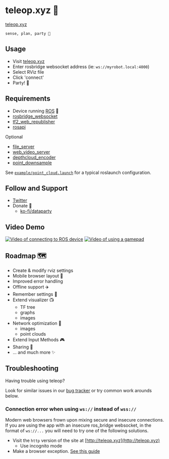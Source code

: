 # teleop.xyz 🤖

[teleop.xyz](https://teleop.xyz)

`sense, plan, party 🤘` 


## Usage

 * Visit [teleop.xyz](https://teleop.xyz)
 * Enter rosbridge websocket address (ie: `ws://myrobot.local:4000`)
 * Select RViz file
 * Click 'connect'
 * Party! 🎉

## Requirements 

 * Device running [ROS](https://www.ros.org/) 🤖
 * [rosbridge_websocket](http://wiki.ros.org/rosbridge_suite)
 * [tf2_web_republisher](https://github.com/RobotWebTools/tf2_web_republisher)
 * [rosapi](https://github.com/RobotWebTools/rosbridge_suite)

 Optional
 * [file_server](https://github.com/gramaziokohler/ros_file_server)
 * [web_video_server](http://wiki.ros.org/web_video_server)
 * [depthcloud_encoder](http://wiki.ros.org/depthcloud_encoder)
 * [point_downsample](https://github.com/sevenbitbyte/waas/tree/develop/point_downsample)

See [`example/point_cloud.launch`](example/point_cloud.launch) for a typical roslaunch configuration.

## Follow and Support

 * [Twitter](https://twitter.com/datapartyjs)
 * Donate 🤲
   * [ko-fi/dataparty](https://ko-fi.com/dataparty)
   
## Video Demo

[![Video of connecting to ROS device](http://img.youtube.com/vi/F6qQgA2zwfc/0.jpg)](http://www.youtube.com/watch?v=F6qQgA2zwfc)
[![Video of using a gamepad](http://img.youtube.com/vi/Qp8GtCJoLKM/0.jpg)](http://www.youtube.com/watch?v=Qp8GtCJoLKM)

## Roadmap 🗺️

 * Create & modify rviz settings
 * Mobile browser layout 📱
 * Improved error handling
 * Offline support ✈️
 * Remember settings 💾
 * Extend visualizer 📺
   * TF tree
   * graphs
   * images
 * Network optimization 📡
   * images
   * point clouds
 * Extend Input Methods 🎮
 * Sharing 📨
 * ... and much more ✨ 


## Troubleshooting

Having trouble using teleop?

Look for similar issues in our [bug tracker](https://github.com/datapartyjs/teleop-xyz/issues) or try common work arounds below.

### Connection error when using `ws://` instead of `wss://`

Modern web browsers frown upon mixing secure and insecure connections. If you are using the app with an insecure ros_bridge websocket, in the format of `ws://...` you will need to try one of the following solutions.


 * Visit the `http` version of the site at [http://teleop.xyz](http://teleop.xyz)
   * Use incognito mode
 * Make a browser exception. [See this guide](https://www.damirscorner.com/blog/posts/20210528-AllowingInsecureWebsocketConnections.html)
